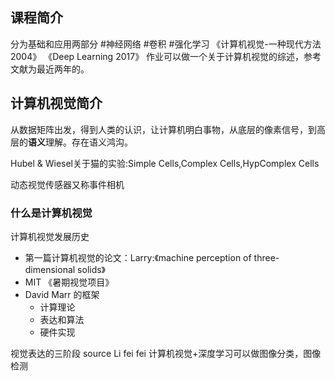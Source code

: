 ## 课程简介
分为基础和应用两部分 #神经网络 #卷积 #强化学习
 《计算机视觉-一种现代方法 2004》 《Deep Learning 2017》
作业可以做一个关于计算机视觉的综述，参考文献为最近两年的。

## 计算机视觉简介
从数据矩阵出发，得到人类的认识，让计算机明白事物，从底层的像素信号，到高层的**语义**理解。存在语义鸿沟。

Hubel & Wiesel关于猫的实验:Simple Cells,Complex Cells,HypComplex Cells

动态视觉传感器又称事件相机
### 什么是计算机视觉
计算机视觉发展历史
- 第一篇计算机视觉的论文：Larry:《machine perception of three-dimensional solids》
- MIT 《暑期视觉项目》
- David Marr 的框架
    - 计算理论
    - 表达和算法
    - 硬件实现

视觉表达的三阶段 source Li fei fei
计算机视觉+深度学习可以做图像分类，图像检测

